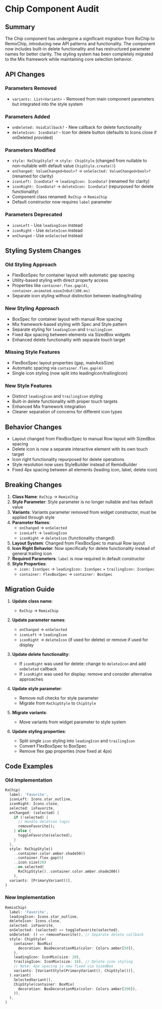 # Chip Component Audit

## Summary
The Chip component has undergone a significant migration from RxChip to RemixChip, introducing new API patterns and functionality. The component now includes built-in delete functionality and has restructured parameter names for better clarity. The styling system has been completely migrated to the Mix framework while maintaining core selection behavior.

## API Changes

### Parameters Removed
- `variants: List<Variant>` - Removed from main component parameters but integrated into the style system

### Parameters Added  
- `onDeleted: VoidCallback?` - New callback for delete functionality
- `deleteIcon: IconData?` - Icon for delete button (defaults to Icons.close if onDeleted provided)

### Parameters Modified
- `style: RxChipStyle?` → `style: ChipStyle` (changed from nullable to non-nullable with default value `ChipStyle.create()`)
- `onChanged: ValueChanged<bool>?` → `onSelected: ValueChanged<bool>?` (renamed for clarity)
- `iconLeft: IconData?` → `leadingIcon: IconData?` (renamed for clarity)
- `iconRight: IconData?` → `deleteIcon: IconData?` (repurposed for delete functionality)
- Component class renamed: `RxChip` → `RemixChip`
- Default constructor now requires `label` parameter

### Parameters Deprecated
- `iconLeft` - Use `leadingIcon` instead
- `iconRight` - Use `deleteIcon` instead  
- `onChanged` - Use `onSelected` instead

## Styling System Changes

### Old Styling Approach
- FlexBoxSpec for container layout with automatic gap spacing
- Utility-based styling with direct property access
- Properties like `container.flex.gap(4)`, `container.animated.easeInOut(100.ms)`
- Separate icon styling without distinction between leading/trailing

### New Styling Approach
- BoxSpec for container layout with manual Row spacing
- Mix framework-based styling with Spec and Style pattern
- Separate styling for `leadingIcon` and `trailingIcon`
- Fixed 4px spacing between elements via SizedBox widgets
- Enhanced delete functionality with separate touch target

### Missing Style Features
- FlexBoxSpec layout properties (gap, mainAxisSize)
- Automatic spacing via `container.flex.gap(4)`
- Single icon styling (now split into leadingIcon/trailingIcon)

### New Style Features
- Distinct `leadingIcon` and `trailingIcon` styling
- Built-in delete functionality with proper touch targets
- Enhanced Mix framework integration
- Cleaner separation of concerns for different icon types

## Behavior Changes
- Layout changed from FlexBoxSpec to manual Row layout with SizedBox spacing
- Delete icon is now a separate interactive element with its own touch target
- Icon right functionality repurposed for delete operations
- Style resolution now uses StyleBuilder instead of RemixBuilder
- Fixed 4px spacing between all elements (leading icon, label, delete icon)

## Breaking Changes
1. **Class Name**: `RxChip` → `RemixChip`
2. **Style Parameter**: Style parameter is no longer nullable and has default value
3. **Variants**: Variants parameter removed from widget constructor, must be applied through style
4. **Parameter Names**: 
   - `onChanged` → `onSelected`
   - `iconLeft` → `leadingIcon`
   - `iconRight` → `deleteIcon` (functionality changed)
5. **Layout System**: Changed from FlexBoxSpec to manual Row layout
6. **Icon Right Behavior**: Now specifically for delete functionality instead of general trailing icon
7. **Required Parameters**: `label` is now required in default constructor
8. **Style Properties**: 
   - `icon: IconSpec` → `leadingIcon: IconSpec` + `trailingIcon: IconSpec`
   - `container: FlexBoxSpec` → `container: BoxSpec`

## Migration Guide
1. **Update class name**: 
   - `RxChip` → `RemixChip`

2. **Update parameter names**:
   - `onChanged` → `onSelected`
   - `iconLeft` → `leadingIcon`
   - `iconRight` → `deleteIcon` (if used for delete) or remove if used for display

3. **Update delete functionality**:
   - If `iconRight` was used for delete: change to `deleteIcon` and add `onDeleted` callback
   - If `iconRight` was used for display: remove and consider alternative approaches

4. **Update style parameter**:
   - Remove null checks for style parameter
   - Migrate from `RxChipStyle` to `ChipStyle`

5. **Migrate variants**:
   - Move variants from widget parameter to style system

6. **Update styling properties**:
   - Split single `icon` styling into `leadingIcon` and `trailingIcon`
   - Convert FlexBoxSpec to BoxSpec
   - Remove flex gap properties (now fixed at 4px)

## Code Examples

### Old Implementation
```dart
RxChip(
  label: 'Favorite',
  iconLeft: Icons.star_outline,
  iconRight: Icons.close,
  selected: isFavorite,
  onChanged: (selected) {
    if (!selected) {
      // Handle deletion logic
      removeFavorite();
    } else {
      toggleFavorite(selected);
    }
  },
  style: RxChipStyle()
    ..container.color.amber.shade50()
    ..container.flex.gap(6)
    ..icon.size(20)
    ..on.selected(
      RxChipStyle()..container.color.amber.shade200()
    ),
  variants: [PrimaryVariant()],
)
```

### New Implementation  
```dart
RemixChip(
  label: 'Favorite',
  leadingIcon: Icons.star_outline,
  deleteIcon: Icons.close,
  selected: isFavorite,
  onSelected: (selected) => toggleFavorite(selected),
  onDeleted: () => removeFavorite(), // Separate delete callback
  style: ChipStyle(
    container: BoxMix(
      decoration: BoxDecorationMix(color: Colors.amber[50]),
    ),
    leadingIcon: IconMix(size: 20),
    trailingIcon: IconMix(size: 18), // Delete icon styling
    // Note: 4px spacing is now fixed via SizedBox
    variants: [VariantStyle(PrimaryVariant(), ChipStyle())],
  ).variant(
    SelectedVariant(), 
    ChipStyle(container: BoxMix(
      decoration: BoxDecorationMix(color: Colors.amber[200]),
    )),
  ),
)
```